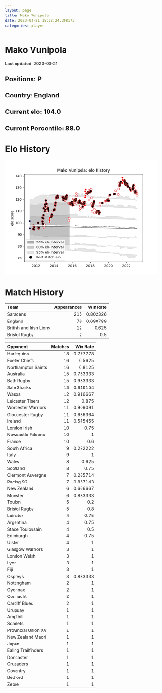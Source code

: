 ```yaml
---  
layout: page  
title: Mako Vunipola  
date: 2023-03-21 18:32:24.308175  
categories: player  
---
```

# Mako Vunipola


Last updated: 2023-03-21
## Positions: P

## Country: England

## Current elo: 104.0

## Current Percentile: 88.0

# Elo History


![elo history](history_MakoVunipola.png)
# Match History


| Team                    |   Appearances |   Win Rate |
|:------------------------|--------------:|-----------:|
| Saracens                |           215 |   0.802326 |
| England                 |            76 |   0.690789 |
| British and Irish Lions |            12 |   0.625    |
| Bristol Rugby           |             2 |   0.5      |

| Opponent            |   Matches |   Win Rate |
|:--------------------|----------:|-----------:|
| Harlequins          |        18 |   0.777778 |
| Exeter Chiefs       |        16 |   0.5625   |
| Northampton Saints  |        16 |   0.8125   |
| Australia           |        15 |   0.733333 |
| Bath Rugby          |        15 |   0.933333 |
| Sale Sharks         |        13 |   0.846154 |
| Wasps               |        12 |   0.916667 |
| Leicester Tigers    |        12 |   0.875    |
| Worcester Warriors  |        11 |   0.909091 |
| Gloucester Rugby    |        11 |   0.636364 |
| Ireland             |        11 |   0.545455 |
| London Irish        |        10 |   0.75     |
| Newcastle Falcons   |        10 |   1        |
| France              |        10 |   0.6      |
| South Africa        |         9 |   0.222222 |
| Italy               |         9 |   1        |
| Wales               |         8 |   0.625    |
| Scotland            |         8 |   0.75     |
| Clermont Auvergne   |         7 |   0.285714 |
| Racing 92           |         7 |   0.857143 |
| New Zealand         |         6 |   0.666667 |
| Munster             |         6 |   0.833333 |
| Toulon              |         5 |   0.2      |
| Bristol Rugby       |         5 |   0.8      |
| Leinster            |         4 |   0.75     |
| Argentina           |         4 |   0.75     |
| Stade Toulousain    |         4 |   0.5      |
| Edinburgh           |         4 |   0.75     |
| Ulster              |         4 |   1        |
| Glasgow Warriors    |         3 |   1        |
| London Welsh        |         3 |   1        |
| Lyon                |         3 |   1        |
| Fiji                |         3 |   1        |
| Ospreys             |         3 |   0.833333 |
| Nottingham          |         2 |   1        |
| Oyonnax             |         2 |   1        |
| Connacht            |         2 |   1        |
| Cardiff Blues       |         2 |   1        |
| Uruguay             |         1 |   1        |
| Ampthill            |         1 |   1        |
| Scarlets            |         1 |   1        |
| Provincial Union XV |         1 |   1        |
| New Zealand Maori   |         1 |   1        |
| Japan               |         1 |   1        |
| Ealing Trailfinders |         1 |   1        |
| Doncaster           |         1 |   1        |
| Crusaders           |         1 |   1        |
| Coventry            |         1 |   1        |
| Bedford             |         1 |   1        |
| Zebre               |         1 |   1        |